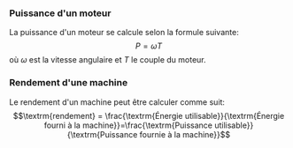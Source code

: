 ### Puissance d'un moteur
La puissance d'un moteur se calcule selon la formule suivante:
$$P=\omega T$$ où $\omega$ est la vitesse angulaire et $T$ le couple du moteur.

### Rendement d'une machine
Le rendement d'un machine peut être calculer comme suit:
$$\textrm{rendement} = \frac{\textrm{Énergie utilisable}}{\textrm{Énergie fourni à la machine}}=\frac{\textrm{Puissance utilisable}}{\textrm{Puissance fournie à la machine}}$$
